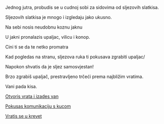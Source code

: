 ﻿Jednog jutra, probudis se u cudnoj sobi za sidovima od sljezovih slatkisa.

Sljezovih slatkisa je mnogo i izgledaju jako ukusno.

Na sebi nosis neudobnu koznu jaknu

U jakni pronalazis upaljac, vilicu i konop.

Cini ti se da te netko promatra

Kad pogledas na stranu, sljezova ruka ti pokusava zgrabiti upaljac/

Napokon shvatis da je sljez samosvjestan!

Brzo zgrabiš upaljač, prestravljeno trčeći prema najbližim vratima.

Vani pada kisa.

[Otvoris vrata i izades van](van/van.md)

[Pokusas komunikaciju s kucom](komunikacija.md)

[Vratis se u krevet](krevet.md)